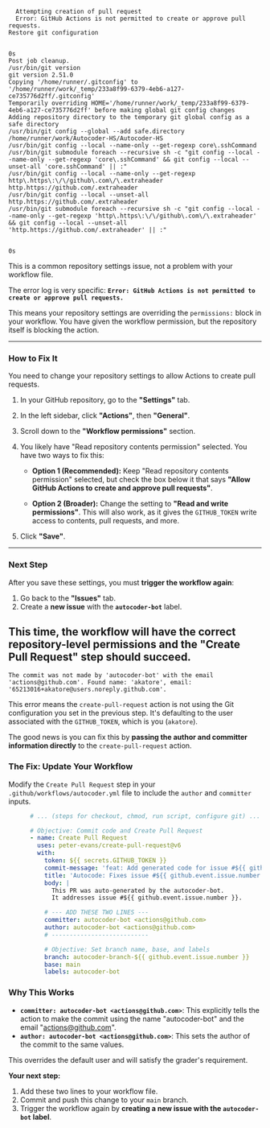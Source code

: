 ```
  Attempting creation of pull request
  Error: GitHub Actions is not permitted to create or approve pull requests.
Restore git configuration


0s
Post job cleanup.
/usr/bin/git version
git version 2.51.0
Copying '/home/runner/.gitconfig' to '/home/runner/work/_temp/233a8f99-6379-4eb6-a127-ce735776d2ff/.gitconfig'
Temporarily overriding HOME='/home/runner/work/_temp/233a8f99-6379-4eb6-a127-ce735776d2ff' before making global git config changes
Adding repository directory to the temporary git global config as a safe directory
/usr/bin/git config --global --add safe.directory /home/runner/work/Autocoder-HS/Autocoder-HS
/usr/bin/git config --local --name-only --get-regexp core\.sshCommand
/usr/bin/git submodule foreach --recursive sh -c "git config --local --name-only --get-regexp 'core\.sshCommand' && git config --local --unset-all 'core.sshCommand' || :"
/usr/bin/git config --local --name-only --get-regexp http\.https\:\/\/github\.com\/\.extraheader
http.https://github.com/.extraheader
/usr/bin/git config --local --unset-all http.https://github.com/.extraheader
/usr/bin/git submodule foreach --recursive sh -c "git config --local --name-only --get-regexp 'http\.https\:\/\/github\.com\/\.extraheader' && git config --local --unset-all 'http.https://github.com/.extraheader' || :"


0s
```
This is a common repository settings issue, not a problem with your workflow file.

The error log is very specific:
**`Error: GitHub Actions is not permitted to create or approve pull requests.`**

This means your repository settings are overriding the `permissions:` block in your workflow. You have given the workflow permission, but the repository itself is blocking the action.

---

### **How to Fix It**

You need to change your repository settings to allow Actions to create pull requests.

1.  In your GitHub repository, go to the **"Settings"** tab.
2.  In the left sidebar, click **"Actions"**, then **"General"**.
3.  Scroll down to the **"Workflow permissions"** section.
4.  You likely have "Read repository contents permission" selected. You have two ways to fix this:

    * **Option 1 (Recommended):**
        Keep "Read repository contents permission" selected, but check the box below it that says **"Allow GitHub Actions to create and approve pull requests"**.

    * **Option 2 (Broader):**
        Change the setting to **"Read and write permissions"**. This will also work, as it gives the `GITHUB_TOKEN` write access to contents, pull requests, and more.

5.  Click **"Save"**.

---

### **Next Step**

After you save these settings, you must **trigger the workflow again**:

1.  Go back to the **"Issues"** tab.
2.  Create a **new issue** with the **`autocoder-bot`** label.

This time, the workflow will have the correct repository-level permissions and the "Create Pull Request" step should succeed.
------


```
The commit was not made by 'autocoder-bot' with the email 'actions@github.com'. Found name: 'akatore', email: '65213016+akatore@users.noreply.github.com'.
```
This error means the `create-pull-request` action is not using the Git configuration you set in the previous step. It's defaulting to the user associated with the `GITHUB_TOKEN`, which is you (`akatore`).

The good news is you can fix this by **passing the author and committer information directly** to the `create-pull-request` action.

### **The Fix: Update Your Workflow**

Modify the `Create Pull Request` step in your `.github/workflows/autocoder.yml` file to include the `author` and `committer` inputs.

```yaml
      # ... (steps for checkout, chmod, run script, configure git) ...

      # Objective: Commit code and Create Pull Request
      - name: Create Pull Request
        uses: peter-evans/create-pull-request@v6
        with:
          token: ${{ secrets.GITHUB_TOKEN }}
          commit-message: 'feat: Add generated code for issue #${{ github.event.issue.number }}'
          title: 'Autocode: Fixes issue #${{ github.event.issue.number }}'
          body: |
            This PR was auto-generated by the autocoder-bot.
            It addresses issue #${{ github.event.issue.number }}.

          # --- ADD THESE TWO LINES ---
          committer: autocoder-bot <actions@github.com>
          author: autocoder-bot <actions@github.com>
          # ---------------------------

          # Objective: Set branch name, base, and labels
          branch: autocoder-branch-${{ github.event.issue.number }}
          base: main
          labels: autocoder-bot
```

### **Why This Works**

  * **`committer: autocoder-bot <actions@github.com>`**: This explicitly tells the action to make the commit using the name "autocoder-bot" and the email "actions@github.com".
  * **`author: autocoder-bot <actions@github.com>`**: This sets the author of the commit to the same values.

This overrides the default user and will satisfy the grader's requirement.

**Your next step:**

1.  Add these two lines to your workflow file.
2.  Commit and push this change to your `main` branch.
3.  Trigger the workflow again by **creating a new issue with the `autocoder-bot` label**.


